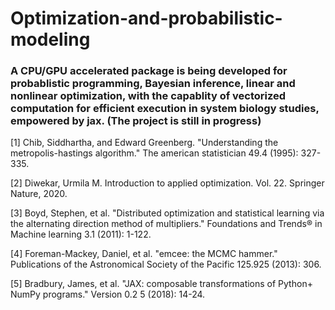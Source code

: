 # Optimization-and-probabilistic-modeling
### A CPU/GPU accelerated package is being developed for probablistic programming, Bayesian inference, linear and nonlinear optimization, with the capablity of vectorized computation for efficient execution in system biology studies, empowered by jax. (The project is still in progress)






















[1] Chib, Siddhartha, and Edward Greenberg. "Understanding the metropolis-hastings algorithm." The american statistician 49.4 (1995): 327-335.

[2] Diwekar, Urmila M. Introduction to applied optimization. Vol. 22. Springer Nature, 2020.

[3] Boyd, Stephen, et al. "Distributed optimization and statistical learning via the alternating direction method of multipliers." Foundations and Trends® in Machine learning 3.1 (2011): 1-122.

[4] Foreman-Mackey, Daniel, et al. "emcee: the MCMC hammer." Publications of the Astronomical Society of the Pacific 125.925 (2013): 306.

[5] Bradbury, James, et al. "JAX: composable transformations of Python+ NumPy programs." Version 0.2 5 (2018): 14-24.
